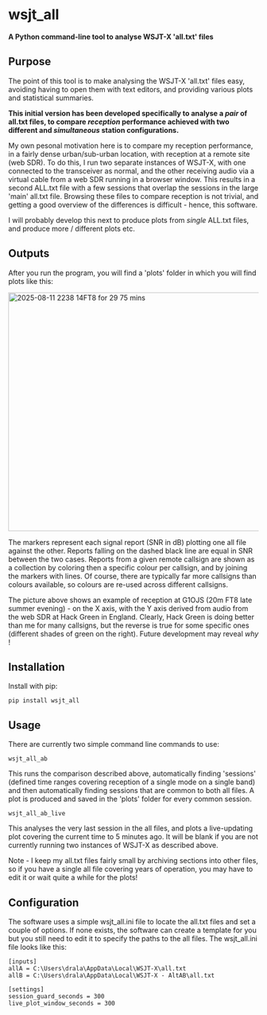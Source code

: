 # wsjt_all
**A Python command-line tool to analyse WSJT-X 'all.txt' files**
## Purpose
The point of this tool is to make analysing the WSJT-X 'all.txt' files easy, avoiding having to open them with text editors, and providing various plots and statistical summaries.

**This initial version has been developed specifically to analyse a *pair* of all.txt files, to compare *reception* performance achieved with two different and *simultaneous* station configurations.** 

My own pesonal motivation here is to compare my reception performance, in a fairly dense urban/sub-urban location, with reception at a remote site (web SDR). To do this, I run two separate instances of WSJT-X, with one connected to the transceiver as normal, and the other receiving audio via a virtual cable from a web SDR running in a browser window. This results in a second ALL.txt file with a few sessions that overlap the sessions in the large 'main' all.txt file. Browsing these files to compare reception is not trivial, and getting a good overview of the differences is difficult - hence, this software.

I will probably develop this next to produce plots from *single* ALL.txt files, and produce more / different plots etc.

## Outputs
After you run the program, you will find a 'plots' folder in which you will find plots like this:

<img width="640" height="480" alt="2025-08-11 2238 14FT8 for 29 75 mins" src="https://github.com/user-attachments/assets/faa4bb16-eec8-4a65-9f6f-6c9c90d7641b" />

The markers represent each signal report (SNR in dB) plotting one all file against the other. Reports falling on the dashed black line are equal in SNR between the two cases. Reports from a given remote callsign are shown as a collection by coloring then a specific colour per callsign, and by joining the markers with lines. Of course, there are typically far more callsigns than colours available, so colours are re-used across different callsigns. 

The picture above shows an example of reception at G1OJS (20m FT8 late summer evening) - on the X axis, with the Y axis derived from audio from the web SDR at Hack Green in England. Clearly, Hack Green is doing better than me for many callsigns, but the reverse is true for some specific ones (different shades of green on the right). Future development may reveal *why* !


## Installation
Install with pip:
```
pip install wsjt_all
```

## Usage
There are currently two simple command line commands to use:
```
wsjt_all_ab
```
This runs the comparison described above, automatically finding 'sessions' (defined time ranges covering reception of a single mode on a single band) and then automatically finding sessions that are common to both all files. A plot is produced and saved in the 'plots' folder for every common session.

```
wsjt_all_ab_live
```
This analyses the very last session in the all files, and plots a live-updating plot covering the current time to 5 minutes ago. It will be blank if you are not currently running two instances of WSJT-X as described above.

Note - I keep my all.txt files fairly small by archiving sections into other files, so if you have a single all file covering years of operation, you may have to edit it or wait quite a while for the plots!

## Configuration
The software uses a simple wsjt_all.ini file to locate the all.txt files and set a couple of options. If none exists, the software can create a template for you but you still need to edit it to specify the paths to the all files. The wsjt_all.ini file looks like this:
```
[inputs]
allA = C:\Users\drala\AppData\Local\WSJT-X\all.txt
allB = C:\Users\drala\AppData\Local\WSJT-X - AltAB\all.txt

[settings]
session_guard_seconds = 300
live_plot_window_seconds = 300
```


